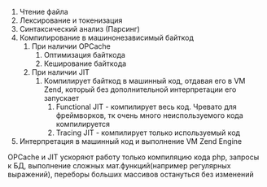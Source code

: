 1. Чтение файла
2. Лексирование и токенизация
3. Синтаксический анализ (Парсинг) 
2. Компилирование в машинонезависимый байткод
   1. При наличии OPCache
      1. Оптимизация байткода
      2. Кеширование байткода
   2. При наличии JIT
      1. Компилирует байткод в машинный код, отдавая его в VM Zend, который без дополнительной интерпретации его запускает
         1. Functional JIT - компилирует весь код. Чревато для фреймворков, тк очень много неиспользуемого кода компилируется
         2. Tracing JIT - компилирует только используемый код
3. Интерпретация в машинный код и выполнение VM Zend Engine

OPCache и JIT ускоряют работу только компиляцию кода php, запросы к БД, выполнение сложных мат.функций(например регулярных выражений), переборы больших массивов остануться без изменений